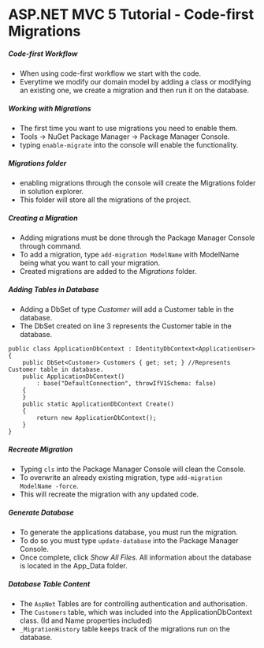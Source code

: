 # ASP.NET MVC 5 Tutorial - Code-first Migrations
##### Code-first Workflow
+ When using code-first workflow we start with the code.
+ Everytime we modify our domain model by adding a class or modifying an existing one, we create a migration and then run it on the database.
##### Working with Migrations
+ The first time you want to use migrations you need to enable them.
+ Tools -> NuGet Package Manager -> Package Manager Console.
+ typing `enable-migrate` into the console will enable the functionality.
##### Migrations folder
+ enabling migrations through the console will create the Migrations folder in solution explorer.
+ This folder will store all the migrations of the project.
##### Creating a Migration
+ Adding migrations must be done through the Package Manager Console through command.
+ To add a migration, type `add-migration ModelName` with ModelName being what you want to call your migration.
+ Created migrations are added to the *Migrations* folder.
##### Adding Tables in Database
+ Adding a DbSet of type *Customer* will add a Customer table in the database.
+ The DbSet created on line 3 represents the Customer table in the database.
```
public class ApplicationDbContext : IdentityDbContext<ApplicationUser>
{
    public DbSet<Customer> Customers { get; set; } //Represents Customer table in database.
    public ApplicationDbContext()
        : base("DefaultConnection", throwIfV1Schema: false)
    {
    }
    public static ApplicationDbContext Create()
    {
        return new ApplicationDbContext();
    }
}
```
##### Recreate Migration
+ Typing `cls` into the Package Manager Console will clean the Console.
+ To overwrite an already existing migration, type `add-migration ModelName -force`.
+ This will recreate the migration with any updated code.
##### Generate Database
+ To generate the applications database, you must run the migration.
+ To do so you must type `update-database` into the Package Manager Console.
+ Once complete, click *Show All Files*. All information about the database is located in the App_Data folder.
##### Database Table Content
+ The `AspNet` Tables are for controlling authentication and authorisation.
+ The `Customers` table, which was included into the ApplicationDbContext class. (Id and Name properties included)
+ `_MigrationHistory` table keeps track of the migrations run on the database.
